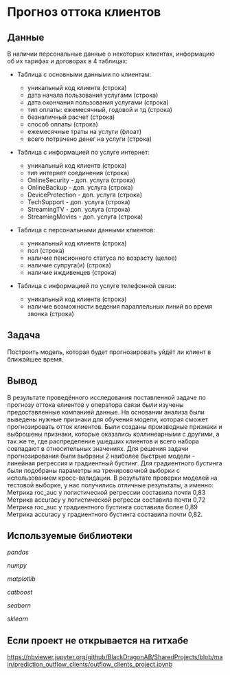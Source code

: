 # Прогноз оттока клиентов

## Данные

В наличии персональные данные о некоторых клиентах, информацию об их тарифах и договорах в 4 таблицах:
- Таблица с основными данными по клиентам:
    - уникальный код клиентв (строка)
    - дата начала пользования услугами (строка)
    - дата окончания пользования услугами (строка)
    -  тип оплаты: ежемесячный, годовой и тд (строка)
    - безналичный расчет (строка)
    - способ оплаты (строка)
    - ежемесячные траты на услуги (флоат)
    - всего потрачено денег на услуги (строка)
    
- Таблица с информацией по услуге интернет:
    - уникальный код клиентв (строка)
    - тип интернет соединения (строка)
    - OnlineSecurity - доп. услуга (строка)
    - OnlineBackup - доп. услуга (строка)
    - DeviceProtection - доп. услуга (строка)
    - TechSupport - доп. услуга (строка)
    - StreamingTV - доп. услуга (строка)
    - StreamingMovies - доп. услуга (строка)
    
- Таблица с персональными данными клиентов:
    - уникальный код клиентв (строка)
    - пол (строка)
    - наличие пенсионного статуса по возрасту (целое)
    - наличие супруга(и) (строка)
    - наличие иждивенцев (строка)
    
- Таблица с информацией по услуге телефонной связи:
    - уникальный код клиентв (строка)
    - наличие возможности ведения параллельных линий во время звонка (строка)
    
## Задача

Построить модель, которая будет прогнозировать уйдёт ли клиент в ближайшее время.

## Вывод
В результате проведённого исследования поставленной задаче по прогнозу оттока елиентов у оператора связи были изучены предоставленные компанией данные. На основании анализа были выведены нужные признаки для обучения модели, которая сможет прогнозировать отток клиентов. Были созданы производные признаки и выброшены признаки, которые оказались коллинеарными с другими, а так же те, где распределение ушедших клиентов и всего набора совпадают в относительных значениях. Для решения задачи прогнозирования были выбраны 2 наиболее быстрые модели - линейная регрессия и градиентный бустинг. Для градиентного бустинга были подобраны параметры на тренировочной выборки с использованием кросс-валидации. В результате проверки моделей на тестовой выборке, у нас получились отличные результаты, а именно: Метрика roc_auc у логистической регрессии составила почти 0,83 Метрика accuracy у логистической регресси составила почти 0,72 Метрика roc_auc у градиентного бустинга составила более 0,89 Метрика accuracy у градиентного бустинга составила почти 0,82.

## Используемые библиотеки

*pandas*

*numpy*

*matplotlib*

*catboost*

*seaborn*

*sklearn*

## Если проект не открывается на гитхабе 

https://nbviewer.jupyter.org/github/BlackDragonAB/SharedProjects/blob/main/prediction_outflow_clients/outflow_clients_project.ipynb
